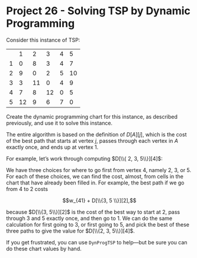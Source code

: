 # Project 26 - Solving TSP by Dynamic Programming

Consider this instance of TSP:  

<table>
  <tr>
    <td></td><td>1</td><td>2</td><td>3</td><td>4</td><td>5</td>
  </tr>
  <tr>
    <td>1</td><td>0</td><td>8</td><td>3</td><td>4</td><td>7</td>
  </tr>
  <tr>
    <td>2</td><td>9</td><td>0</td><td>2</td><td>5</td><td>10</td>
  </tr>
  <tr>
    <td>3</td><td>3</td><td>11</td><td>0</td><td>4</td><td>9</td>
  </tr>
  <tr>
    <td>4</td><td>7</td><td>8</td><td>12</td><td>0</td><td>5</td>
  </tr>
  <tr>
    <td>5</td><td>12</td><td>9</td><td>6</td><td>7</td><td>0</td>
  </tr>
</table>

Create the dynamic programming chart for this instance, as described previously, and use it to solve this instance.  

The entire algorithm is based on the definition of $D[A][j]$, which is the cost of the best path that starts at vertex $j$, passes through each vertex in $A$ exactly once, and ends up at vertex 1.

For example, let’s work through computing $D[\\{ 2, 3, 5\\}][4]$:  

We have three choices for where to go first from vertex 4, namely 2, 3, or 5. For each of these choices, we can find the cost, almost, from cells in the chart that have already been filled in. For example, the best path if we go from 4 to 2 costs  

$$w_{41} + D[\\{3, 5 \\}][2],$$

because $D[\\{3, 5\\}][2]$ is the cost of the best way to start at 2, pass through 3 and 5 exactly once, and then go to 1. We can do the same calculation for first going to 3, or first going to 5, and pick the best of these three paths to give the value for $D[\\{2, 3, 5\\}][4]$.  

If you get frustrated, you can use ```DynProgTSP``` to help—but be sure you can do these chart values by hand.
